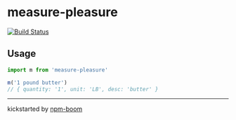 # measure-pleasure

[![Build Status](https://travis-ci.com/spork-me/measure-pleasure.svg?branch=master)](https://travis-ci.com/spork-me/measure-pleasure)


## Usage

```js
import m from 'measure-pleasure'

m('1 pound butter')
// { quantity: '1', unit: 'LB', desc: 'butter' }
```









---
kickstarted by [npm-boom][npm-boom]

[npm-boom]: https://github.com/reergymerej/npm-boom
